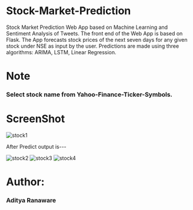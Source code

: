 # Stock-Market-Prediction

Stock Market Prediction Web App based on Machine Learning and Sentiment Analysis of Tweets. The front end of the Web App is based on Flask. The App forecasts stock prices of the next seven days for any given stock under NSE as input by the user. Predictions are made using three algorithms: ARIMA, LSTM, Linear Regression. 

# Note

### Select stock name from Yahoo-Finance-Ticker-Symbols.

# ScreenShot

![stock1](https://user-images.githubusercontent.com/84395319/145261172-a610b8f1-69c7-4808-b427-b3c08df08842.JPG)

After Predict output is---

![stock2](https://user-images.githubusercontent.com/84395319/145262894-e1e0f471-0b02-499b-8fac-0f0a11459018.JPG)
![stock3](https://user-images.githubusercontent.com/84395319/145262900-c19b73ab-b6cd-47c8-8f0e-563719047df6.JPG)
![stock4](https://user-images.githubusercontent.com/84395319/145262905-d8e218c5-9fef-4e51-96dc-ae3040ae05e1.JPG)

# Author:

### Aditya Ranaware
